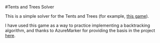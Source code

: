 #Tents and Trees Solver

This is a simple solver for the Tents and Trees (for example, [this game](https://play.google.com/store/apps/details?id=com.frozax.tentsandtrees&hl=en_GB&pli=1)).

I have used this game as a way to practice implementing a backtracking algorithm, and thanks to AzureMarker for providing the basis in the project [here](https://github.com/AzureMarker/backtrack/tree/master).

